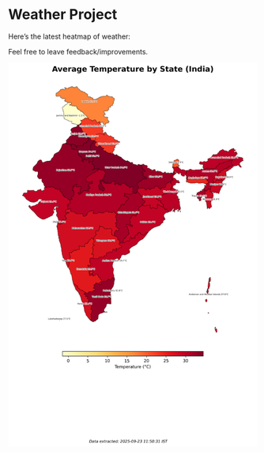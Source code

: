 # Weather Project

Here’s the latest heatmap of weather:

Feel free to leave feedback/improvements.

![India Heatmap](docs/assets/india_heatmap.png?v=D23C31)
